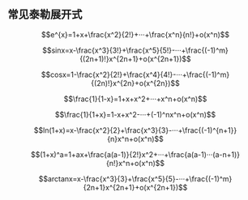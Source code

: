 ## 常见泰勒展开式


$$e^{x}=1+x+\frac{x^2}{2!}+···+\frac{x^n}{n!}+o(x^n)$$

$$sinx=x-\frac{x^3}{3!}+\frac{x^5}{5!}-···+\frac{(-1)^m}{(2n+1)!}x^{2n+1}+o(x^{2n+1})$$

$$cosx=1-\frac{x^2}{2!}+\frac{x^4}{4!}-···+\frac{(-1)^m}{(2n)!}x^{2n}+o(x^{2n})$$

$$\frac{1}{1-x}=1+x+x^2+···+x^n+o(x^n)$$

$$\frac{1}{1+x}=1-x+x^2-···+(-1)^nx^n+o(x^n)$$

$$ln(1+x)=x-\frac{x^2}{2}+\frac{x^3}{3}-···+\frac{(-1)^{n+1}}{n}x^n+o(x^n)$$

$$(1+x)^a=1+ax+\frac{a(a-1)}{2!}x^2+···+\frac{a(a-1)···(a-n+1)}{n!}x^n+o(x^n)$$

$$arctanx=x-\frac{x^3}{3}+\frac{x^5}{5}-···+\frac{(-1)^m}{2n+1}x^{2n+1}+o(x^{2n+1})$$
